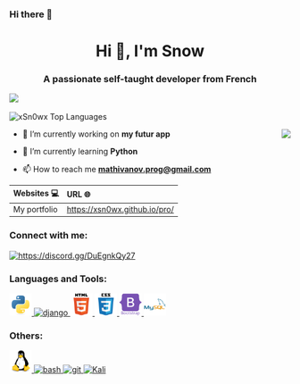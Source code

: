 ### Hi there 👋

<h1 align="center">Hi 👋, I'm Snow</h1>
<h3 align="center">A passionate self-taught developer from French</h3>

![](https://komarev.com/ghpvc/?username=xsn0wx&color=blue)

<a><img alt="xSn0wx Top Languages" src="https://github-readme-stats.vercel.app/api/top-langs/?username=xSn0wx&langs_count=9&count_private=true&layout=compact&theme=react&hide_border=true&bg_color=0D1117" /></a>

<img align="right" src="https://media.giphy.com/media/NPXkCN2FutVO1Nt4P9/giphy.gif">

- 🔭 I’m currently working on **my futur app**

- 🌱 I’m currently learning **Python**

- 📫 How to reach me **mathivanov.prog@gmail.com**


| Websites 💻 | URL 🌐 |
| -------------- | :--------- |
| My portfolio | https://xsn0wx.github.io/pro/ |

<h3 align="left">Connect with me:</h3>
<p align="left">
<a href="https://discord.gg/https://discord.gg/DuEgnkQy27" target="blank"><img align="center" src="https://raw.githubusercontent.com/rahuldkjain/github-profile-readme-generator/master/src/images/icons/Social/discord.svg" alt="https://discord.gg/DuEgnkQy27" height="30" width="40" /></a>
</p>

<h3 align="left">Languages and Tools:</h3>
<p align="left"> 

<a href="https://www.python.org" target="_blank" rel="noreferrer"> <img src="https://raw.githubusercontent.com/devicons/devicon/master/icons/python/python-original.svg" alt="python" width="40" height="40"/> </a> <a href="https://www.djangoproject.com/" target="_blank" rel="noreferrer"> <img src="https://cdn2.hubspot.net/hubfs/3885898/django.png" alt="django" width="40" height="40"/> </a> 
<a href="https://www.w3.org/html/" target="_blank" rel="noreferrer"> <img src="https://raw.githubusercontent.com/devicons/devicon/master/icons/html5/html5-original-wordmark.svg" alt="html5" width="40" height="40"/> </a> <a href="https://www.w3schools.com/css/" target="_blank" rel="noreferrer"> <img src="https://raw.githubusercontent.com/devicons/devicon/master/icons/css3/css3-original-wordmark.svg" alt="css3" width="40" height="40"/> </a> <a href="https://getbootstrap.com" target="_blank" rel="noreferrer"> <img src="https://raw.githubusercontent.com/devicons/devicon/master/icons/bootstrap/bootstrap-plain-wordmark.svg" alt="bootstrap" width="40" height="40"/> </a> <a href="https://www.mysql.com/" target="_blank" rel="noreferrer"> <img src="https://raw.githubusercontent.com/devicons/devicon/master/icons/mysql/mysql-original-wordmark.svg" alt="sql" width="40" height="40"/> </a>
</p>


<h3 align="left">Others:</h3>
<p align="left"> 
<a href="https://www.linux.org/" target="_blank" rel="noreferrer"> <img src="https://raw.githubusercontent.com/devicons/devicon/master/icons/linux/linux-original.svg" alt="linux" width="40" height="40"/> </a> <a href="https://www.gnu.org/software/bash/" target="_blank" rel="noreferrer"> <img src="https://www.vectorlogo.zone/logos/gnu_bash/gnu_bash-icon.svg" alt="bash" width="40" height="40"/> </a> <a href="https://git-scm.com/" target="_blank" rel="noreferrer"> <img src="https://www.vectorlogo.zone/logos/git-scm/git-scm-icon.svg" alt="git" width="40" height="40"/> </a>
  <a href="https://www.kali.org/" target="_blank" rel="noreferrer"> <img src="https://www.logolynx.com/images/logolynx/53/53bb9684b03b677b63199706731a87b9.jpeg" alt="Kali" width="40" height="40"/> </a>


